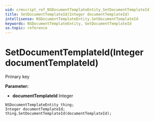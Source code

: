 ```yaml
---
uid: crmscript_ref_NSDocumentTemplateEntity_SetDocumentTemplateId
title: SetDocumentTemplateId(Integer documentTemplateId)
intellisense: NSDocumentTemplateEntity.SetDocumentTemplateId
keywords: NSDocumentTemplateEntity, GetDocumentTemplateId
so.topic: reference
---
```


# SetDocumentTemplateId(Integer documentTemplateId)

Primary key

**Parameter:** 
 - **documentTemplateId** Integer

```crmscript
NSDocumentTemplateEntity thing;
Integer documentTemplateId;
thing.SetDocumentTemplateId(documentTemplateId);
```

